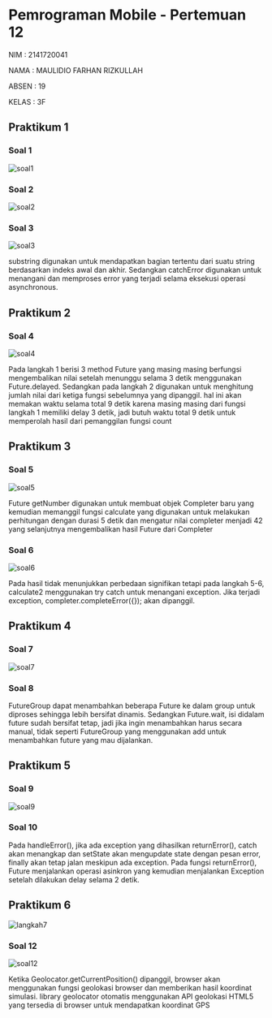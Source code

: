 # Pemrograman Mobile - Pertemuan 12

NIM : 2141720041

NAMA : MAULIDIO FARHAN RIZKULLAH

ABSEN : 19

KELAS : 3F

## Praktikum 1

### Soal 1
![soal1](docs/p1n1.png)

### Soal 2
![soal2](docs/p1n2.png)

### Soal 3
![soal3](docs/p1n3.gif)

 substring digunakan untuk mendapatkan bagian tertentu dari suatu string berdasarkan indeks awal dan akhir. Sedangkan catchError digunakan untuk menangani dan memproses error yang terjadi selama eksekusi operasi asynchronous.

## Praktikum 2

### Soal 4
![soal4](docs/p2n4.gif)

Pada langkah 1 berisi 3 method Future<int> yang masing masing berfungsi mengembalikan nilai setelah menunggu selama 3 detik menggunakan Future.delayed. Sedangkan pada langkah 2 digunakan untuk menghitung jumlah nilai dari ketiga fungsi sebelumnya yang dipanggil. hal ini akan memakan waktu selama total 9 detik karena masing masing dari fungsi langkah 1 memiliki delay 3 detik, jadi butuh waktu total 9 detik untuk memperolah hasil dari pemanggilan fungsi count

## Praktikum 3

### Soal 5
![soal5](docs/p3n5.gif)

Future getNumber digunakan untuk membuat objek Completer baru yang kemudian memanggil fungsi calculate yang digunakan untuk melakukan perhitungan dengan durasi 5 detik dan mengatur nilai completer menjadi 42 yang selanjutnya mengembalikan hasil Future dari Completer


### Soal 6
![soal6](docs/p3n6.gif)

Pada hasil tidak menunjukkan perbedaan signifikan tetapi pada langkah 5-6, calculate2 menggunakan try catch untuk menangani exception. Jika terjadi exception, completer.completeError({}); akan dipanggil.

## Praktikum 4

### Soal 7
![soal7](docs/p4n7.gif)

### Soal 8
FutureGroup dapat menambahkan beberapa Future ke dalam group untuk diproses sehingga lebih bersifat dinamis. Sedangkan Future.wait, isi didalam future sudah bersifat tetap, jadi jika ingin menambahkan harus secara manual, tidak seperti FutureGroup yang menggunakan add untuk menambahkan future yang mau dijalankan.

## Praktikum 5

### Soal 9
![soal9](docs/p5n9.gif)

### Soal 10
Pada handleError(), jika ada exception yang dihasilkan returnError(), catch akan menangkap dan setState akan mengupdate state dengan pesan error, finally akan tetap jalan meskipun ada exception. Pada fungsi returnError(), Future menjalankan operasi asinkron yang kemudian menjalankan Exception setelah dilakukan delay selama 2 detik.

## Praktikum 6

![langkah7](docs/p6l7.png)

### Soal 12
![soal12](docs/p6n12.gif)

Ketika Geolocator.getCurrentPosition() dipanggil, browser akan menggunakan fungsi geolokasi browser dan memberikan hasil koordinat simulasi. library geolocator otomatis menggunakan API geolokasi HTML5 yang tersedia di browser untuk mendapatkan koordinat GPS